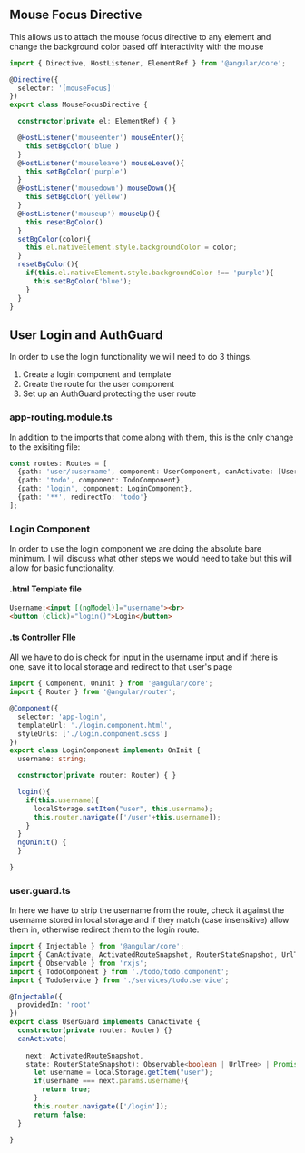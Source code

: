 ## Mouse Focus Directive
This allows us to attach the mouse focus directive to any element and change the background color based off interactivity with the mouse

``` typescript
import { Directive, HostListener, ElementRef } from '@angular/core';

@Directive({
  selector: '[mouseFocus]'
})
export class MouseFocusDirective {

  constructor(private el: ElementRef) { }

  @HostListener('mouseenter') mouseEnter(){
    this.setBgColor('blue')
  }
  @HostListener('mouseleave') mouseLeave(){
    this.setBgColor('purple')
  }
  @HostListener('mousedown') mouseDown(){
    this.setBgColor('yellow')
  }
  @HostListener('mouseup') mouseUp(){
    this.resetBgColor()
  }
  setBgColor(color){
    this.el.nativeElement.style.backgroundColor = color;
  }
  resetBgColor(){
    if(this.el.nativeElement.style.backgroundColor !== 'purple'){
      this.setBgColor('blue');
    }
  }
}

```

## User Login and AuthGuard
In order to use the login functionality we will need to do 3 things. 
1. Create a login component and template
2. Create the route for the user component
3. Set up an AuthGuard protecting the user route

### app-routing.module.ts
In addition to the imports that come along with them, this is the only change to the exisiting file:
``` typescript
const routes: Routes = [
  {path: 'user/:username', component: UserComponent, canActivate: [UserGuard]},
  {path: 'todo', component: TodoComponent},
  {path: 'login', component: LoginComponent},
  {path: '**', redirectTo: 'todo'}
];
```

### Login Component
In order to use the login component we are doing the absolute bare minimum. I will discuss what other steps we would need to take but this will allow for basic functionality.
#### .html Template file
``` html
Username:<input [(ngModel)]="username"><br>
<button (click)="login()">Login</button>
```
#### .ts Controller FIle
All we have to do is check for input in the username input and if there is one, save it to local storage and redirect to that user's page
``` typescript
import { Component, OnInit } from '@angular/core';
import { Router } from '@angular/router';

@Component({
  selector: 'app-login',
  templateUrl: './login.component.html',
  styleUrls: ['./login.component.scss']
})
export class LoginComponent implements OnInit {
  username: string;

  constructor(private router: Router) { }

  login(){
    if(this.username){
      localStorage.setItem("user", this.username);
      this.router.navigate(['/user'+this.username]);
    }
  }
  ngOnInit() {
  }

}
```

### user.guard.ts
In here we have to strip the username from the route, check it against the username stored in local storage and if they match (case insensitive) allow them in, otherwise redirect them to the login route.
``` typescript
import { Injectable } from '@angular/core';
import { CanActivate, ActivatedRouteSnapshot, RouterStateSnapshot, UrlTree, Router } from '@angular/router';
import { Observable } from 'rxjs';
import { TodoComponent } from './todo/todo.component';
import { TodoService } from './services/todo.service';

@Injectable({
  providedIn: 'root'
})
export class UserGuard implements CanActivate {
  constructor(private router: Router) {}
  canActivate(
    
    next: ActivatedRouteSnapshot,
    state: RouterStateSnapshot): Observable<boolean | UrlTree> | Promise<boolean | UrlTree> | boolean | UrlTree {
      let username = localStorage.getItem("user");
      if(username === next.params.username){
        return true;
      }
      this.router.navigate(['/login']);
      return false;
  }
  
}


```